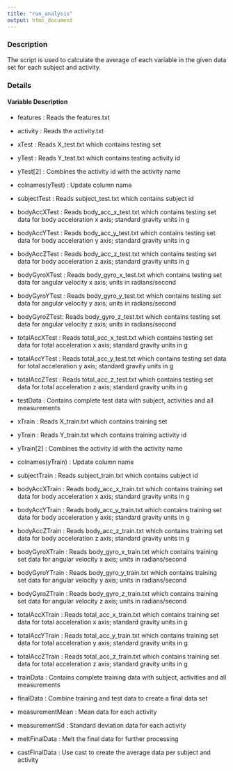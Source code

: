 ```yaml
---
title: "run_analysis"
output: html_document
---
```


### Description

The script is used to calculate the average of each variable in the given data set for each subject and activity.

### Details

#### Variable Description

* features : Reads the features.txt
* activity : Reads the activity.txt
* xTest : Reads X_test.txt which contains testing set
* yTest : Reads Y_test.txt which contains testing activity id
* yTest[2] : Combines the activity id with the activity name
* colnames(yTest) : Update column name
* subjectTest : Reads subject_test.txt which contains subject id
* bodyAccXTest : Reads body_acc_x_test.txt which contains testing set data for body acceleration x axis; standard gravity units in g
* bodyAccYTest : Reads body_acc_y_test.txt which contains testing set data for body acceleration y axis; standard gravity units in g
* bodyAccZTest : Reads body_acc_z_test.txt which contains testing set data for body acceleration z axis; standard gravity units in g
* bodyGyroXTest : Reads body_gyro_x_test.txt which contains testing set data for angular velocity x axis; units in radians/second  
* bodyGyroYTest : Reads body_gyro_y_test.txt which contains testing set data for angular velocity y axis; units in radians/second
* bodyGyroZTest: Reads body_gyro_z_test.txt which contains testing set data for angular velocity z axis; units in radians/second
* totalAccXTest : Reads total_acc_x_test.txt which contains testing set data for total acceleration x axis; standard gravity units in g
* totalAccYTest : Reads total_acc_y_test.txt which contains testing set data for total acceleration y axis; standard gravity units in g
* totalAccZTest : Reads total_acc_z_test.txt which contains testing set data for total acceleration z axis; standard gravity units in g
* testData : Contains complete test data with subject, activities and all measurements

* xTrain : Reads X_train.txt which contains training set
* yTrain : Reads Y_train.txt which contains training activity id
* yTrain[2] : Combines the activity id with the activity name
* colnames(yTrain) : Update column name
* subjectTrain : Reads subject_train.txt which contains subject id
* bodyAccXTrain : Reads body_acc_x_train.txt which contains training set data for body acceleration x axis; standard gravity units in g
* bodyAccYTrain : Reads body_acc_y_train.txt which contains training set data for body acceleration y axis; standard gravity units in g
* bodyAccZTrain : Reads body_acc_z_train.txt which contains training set data for body acceleration z axis; standard gravity units in g
* bodyGyroXTrain : Reads body_gyro_x_train.txt which contains training set data for angular velocity x axis; units in radians/second  
* bodyGyroYTrain : Reads body_gyro_y_train.txt which contains training set data for angular velocity y axis; units in radians/second  
* bodyGyroZTrain : Reads body_gyro_z_train.txt which contains training set data for angular velocity z axis; units in radians/second  
* totalAccXTrain : Reads total_acc_x_train.txt which contains training set data for total acceleration x axis; standard gravity units in g
* totalAccYTrain : Reads total_acc_y_train.txt which contains training set data for total acceleration y axis; standard gravity units in g
* totalAccZTrain : Reads total_acc_z_train.txt which contains training set data for total acceleration z axis; standard gravity units in g
* trainData : Contains complete training data with subject, activities and all measurements

* finalData : Combine training and test data to create a final data set
* measurementMean : Mean data for each activity
* measurementSd : Standard deviation data for each activity
* meltFinalData : Melt the final data for further processing
* castFinalData : Use cast to create the average data per subject and activity


